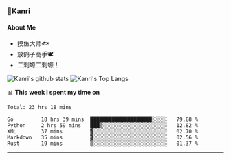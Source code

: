 ### 🌱Kanri
#### About Me
- 摸鱼大师🐟
- 放鸽子高手🕊
- 二刺螈二刺螈！

![Kanri's github stats](https://github-readme-stats.vercel.app/api?username=Yiwen-Chan&show_icons=true&theme=vue&line_height=20)
![Kanri's Top Langs](https://github-readme-stats.vercel.app/api/top-langs/?username=Yiwen-Chan&layout=compact&theme=vue&card_width=270)

📊 **This week I spent my time on**
<!--START_SECTION:waka-->
```text
Total: 23 hrs 18 mins

Go         18 hrs 39 mins  ████████████████████░░░░░   79.88 % 
Python     2 hrs 59 mins   ███▒░░░░░░░░░░░░░░░░░░░░░   12.82 % 
XML        37 mins         ▓░░░░░░░░░░░░░░░░░░░░░░░░   02.70 % 
Markdown   35 mins         ▓░░░░░░░░░░░░░░░░░░░░░░░░   02.56 % 
Rust       19 mins         ▒░░░░░░░░░░░░░░░░░░░░░░░░   01.37 % 
```
<!--END_SECTION:waka-->

***

